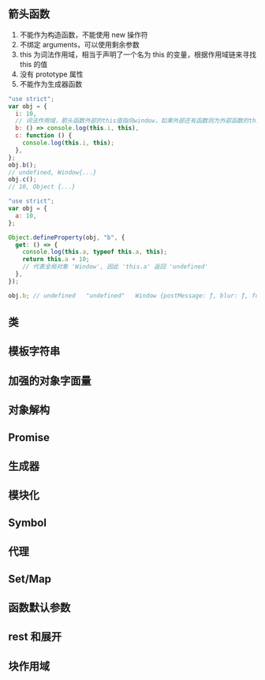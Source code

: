 <!-- @format -->

## 箭头函数

1. 不能作为构造函数，不能使用 new 操作符
2. 不绑定 arguments，可以使用剩余参数
3. this 为词法作用域，相当于声明了一个名为 this 的变量，根据作用域链来寻找 this 的值
4. 没有 prototype 属性
5. 不能作为生成器函数

```javascript
"use strict";
var obj = {
  i: 10,
  // 词法作用域，箭头函数外部的this值指向window，如果外部还有函数则为外部函数的this值
  b: () => console.log(this.i, this),
  c: function () {
    console.log(this.i, this);
  },
};
obj.b();
// undefined, Window{...}
obj.c();
// 10, Object {...}
```

```javascript
"use strict";
var obj = {
  a: 10,
};

Object.defineProperty(obj, "b", {
  get: () => {
    console.log(this.a, typeof this.a, this);
    return this.a + 10;
    // 代表全局对象 'Window', 因此 'this.a' 返回 'undefined'
  },
});

obj.b; // undefined   "undefined"   Window {postMessage: ƒ, blur: ƒ, focus: ƒ, close: ƒ, frames: Window, …}
```

## 类

## 模板字符串

## 加强的对象字面量

## 对象解构

## Promise

## 生成器

## 模块化

## Symbol

## 代理

## Set/Map

## 函数默认参数

## rest 和展开

## 块作用域
